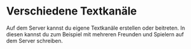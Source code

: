 # Verschiedene Textkanäle

Auf dem Server kannst du eigene Textkanäle erstellen oder beitreten.
In diesen kannst du zum Beispiel mit mehreren Freunden und Spielern auf dem Server schreiben.
